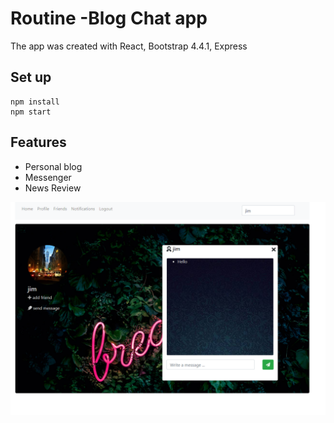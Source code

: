 # Routine -Blog Chat app 
The app was created with React, Bootstrap 4.4.1, Express

## Set up
```
npm install
npm start
```

## Features
* Personal blog
* Messenger
* News Review

![GitHub Logo](/images/proj_img2.png)





